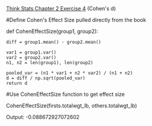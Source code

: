 [Think Stats Chapter 2 Exercise 4](http://greenteapress.com/thinkstats2/html/thinkstats2003.html#toc24) (Cohen's d)

#Define Cohen's Effect Size pulled directly from the book 


def CohenEffectSize(group1, group2):

    diff = group1.mean() - group2.mean()

    var1 = group1.var()
    var2 = group2.var()
    n1, n2 = len(group1), len(group2)

    pooled_var = (n1 * var1 + n2 * var2) / (n1 + n2)
    d = diff / np.sqrt(pooled_var)
    return d


#Use CohenEffectSize function to get effect size

CohenEffectSize(firsts.totalwgt_lb, others.totalwgt_lb)

Output: -0.088672927072602
